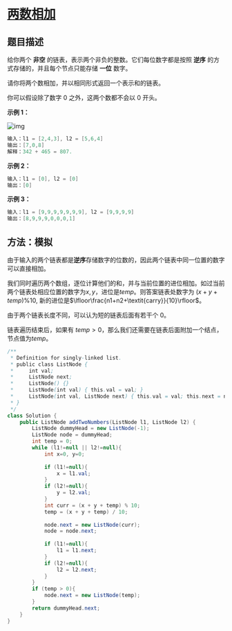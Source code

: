 # [两数相加](https://leetcode-cn.com/problems/add-two-numbers/)

## 题目描述

给你两个 **非空** 的链表，表示两个非负的整数。它们每位数字都是按照 **逆序** 的方式存储的，并且每个节点只能存储 **一位** 数字。

请你将两个数相加，并以相同形式返回一个表示和的链表。

你可以假设除了数字 0 之外，这两个数都不会以 0 开头。

**示例 1：**

![img](https://gitee.com/yun-xiaojie/blog-image/raw/master/img/addtwonumber1.jpg)

```java
输入：l1 = [2,4,3], l2 = [5,6,4]
输出：[7,0,8]
解释：342 + 465 = 807.
```

**示例 2：**

```java
输入：l1 = [0], l2 = [0]
输出：[0]
```

**示例 3：**

```java
输入：l1 = [9,9,9,9,9,9,9], l2 = [9,9,9,9]
输出：[8,9,9,9,0,0,0,1]
```

## 方法：模拟

由于输入的两个链表都是**逆序**存储数字的位数的，因此两个链表中同一位置的数字可以直接相加。

我们同时遍历两个数组，逐位计算他们的和，并与当前位置的进位相加。如过当前两个链表处相应位置的数字为$x,y$，进位是$temp$。则答案链表处数字为 $(x+y+temp)\%10$, 新的进位是$\lfloor\frac{n1+n2+\textit{carry}}{10}\rfloor$。

由于两个链表长度不同，可以认为短的链表后面有若干个 $0$。

链表遍历结束后，如果有 $temp>0$，那么我们还需要在链表后面附加一个结点，节点值为$temp$。

```java
/**
 * Definition for singly-linked list.
 * public class ListNode {
 *     int val;
 *     ListNode next;
 *     ListNode() {}
 *     ListNode(int val) { this.val = val; }
 *     ListNode(int val, ListNode next) { this.val = val; this.next = next; }
 * }
 */
class Solution {
    public ListNode addTwoNumbers(ListNode l1, ListNode l2) {
        ListNode dummyHead = new ListNode(-1);
        ListNode node = dummyHead;
        int temp = 0;
        while (l1!=null || l2!=null){
            int x=0, y=0;
            
            if (l1!=null){
                x = l1.val;
            }
            if (l2!=null){
                y = l2.val;
            }
            int curr = (x + y + temp) % 10;
            temp = (x + y + temp) / 10;
            
            node.next = new ListNode(curr);
            node = node.next;
            
            if (l1!=null){
                l1 = l1.next;
            }
            if (l2!=null){
                l2 = l2.next;
            }
        }
        if (temp > 0){
            node.next = new ListNode(temp);
        }
        return dummyHead.next;
    }
}
```



